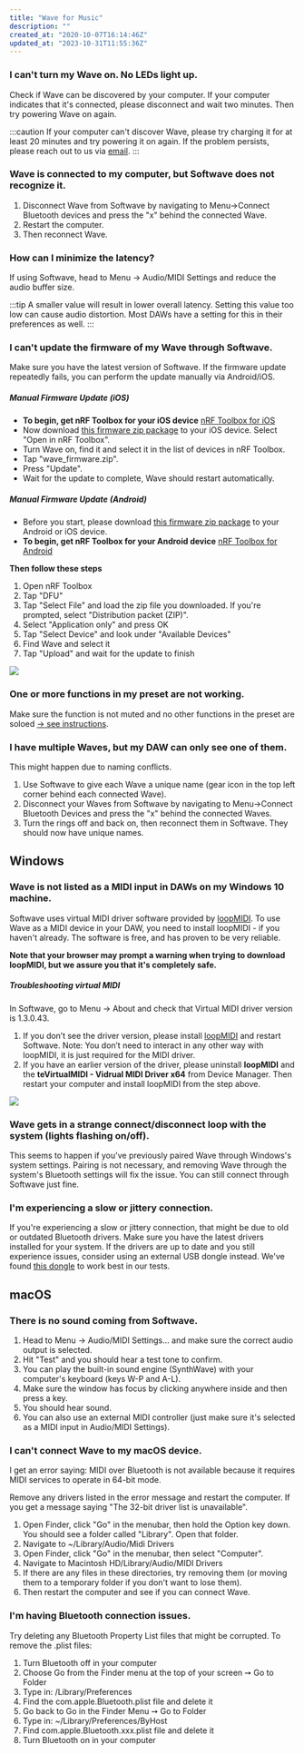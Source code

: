 ```yaml
---
title: "Wave for Music"
description: ""
created_at: "2020-10-07T16:14:46Z"
updated_at: "2023-10-31T11:55:36Z"
---
```


### I can't turn my Wave on. No LEDs light up.

Check if Wave can be discovered by your computer. If your computer indicates that it's connected, please disconnect and wait two minutes. Then try powering Wave on again.

:::caution
If your computer can't discover Wave, please try charging it for at least 20 minutes and try powering it on again. If the problem persists, please reach out to us via [email](mailto:wave@genkiinstruments.com).
:::

### Wave is connected to my computer, but Softwave does not recognize it.

1. Disconnect Wave from Softwave by navigating to Menu-&gt;Connect Bluetooth devices and press the "x" behind the connected Wave.
2. Restart the computer.
3. Then reconnect Wave.

### How can I minimize the latency?

If using Softwave, head to Menu → Audio/MIDI Settings and reduce the audio buffer size.

:::tip
A smaller value will result in lower overall latency.
Setting this value too low can cause audio distortion.
Most DAWs have a setting for this in their preferences as well.
:::

### I can't update the firmware of my Wave through Softwave.

Make sure you have the latest version of Softwave. If the firmware update repeatedly fails, you can perform the update manually via Android/iOS.

##### Manual Firmware Update (iOS)

- **To begin, get nRF Toolbox for your iOS device**
  [nRF Toolbox for iOS](https://apps.apple.c/src/app/nrf-toolbox/id820906058)
- Now download [this firmware zip package](https://github.com/genkiinstruments/releases/releases/tag/wave_firmware) to your iOS device. Select "Open in nRF Toolbox".
- Turn Wave on, find it and select it in the list of devices in nRF Toolbox.
- Tap "wave_firmware.zip".
- Press "Update".
- Wait for the update to complete, Wave should restart automatically.

##### Manual Firmware Update (Android)

- Before you start, please download [this firmware zip package](https://github.com/genkiinstruments/releases/releases/tag/wave_firmware) to your Android or iOS device.
- **To begin, get nRF Toolbox for your Android device**
  [nRF Toolbox for Android](https://play.google.com/store/apps/details?id=no.nordicsemi.android.nrftoolbox&hl=en&gl=US)

**Then follow these steps**

1. Open nRF Toolbox
2. Tap "DFU"
3. Tap "Select File" and load the zip file you downloaded. If you're prompted, select "Distribution packet (ZIP)".
4. Select "Application only" and press OK
5. Tap "Select Device" and look under "Available Devices"
6. Find Wave and select it
7. Tap "Upload" and wait for the update to finish

![](../../../../assets/images/article_360014089577_image_0.jpg)

### One or more functions in my preset are not working.

Make sure the function is not muted and no other functions in the preset are soloed [-&gt; see instructions](/wave-for-music/functions/overview/).

### I have multiple Waves, but my DAW can only see one of them.

This might happen due to naming conflicts.

1. Use Softwave to give each Wave a unique name (gear icon in the top left corner behind each connected Wave).
2. Disconnect your Waves from Softwave by navigating to Menu-&gt;Connect Bluetooth Devices and press the "x" behind the connected Waves.
3. Turn the rings off and back on, then reconnect them in Softwave. They should now have unique names.

## Windows

### Wave is not listed as a MIDI input in DAWs on my Windows 10 machine.

Softwave uses virtual MIDI driver software provided by [loopMIDI](https://www.tobias-erichsen.de/software/loopmidi.html). To use Wave as a MIDI device in your DAW, you need to install loopMIDI - if you haven't already. The software is free, and has proven to be very reliable.

**Note that your browser may prompt a warning when trying to download loopMIDI, but we assure you that it's completely safe.**

##### Troubleshooting virtual MIDI

In Softwave, go to Menu → About and check that Virtual MIDI driver version is 1.3.0.43.

1. If you don’t see the driver version, please install [loopMIDI](https://www.tobias-erichsen.de/software/loopmidi.html) and restart Softwave. Note: You don’t need to interact in any other way with loopMIDI, it is just required for the MIDI driver.
2. If you have an earlier version of the driver, please uninstall **loopMIDI** and the **teVirtualMIDI - Vidrual MIDI Driver x64** from Device Manager. Then restart your computer and install loopMIDI from the step above.

![](../../../../assets/images/article_360014089577_image_1.jpg)

### Wave gets in a strange connect/disconnect loop with the system (lights flashing on/off).

This seems to happen if you've previously paired Wave through Windows's system settings. Pairing is not necessary, and removing Wave through the system's Bluetooth settings will fix the issue. You can still connect through Softwave just fine.

### I'm experiencing a slow or jittery connection.

If you're experiencing a slow or jittery connection, that might be due to old or outdated Bluetooth drivers. Make sure you have the latest drivers installed for your system. If the drivers are up to date and you still experience issues, consider using an external USB dongle instead. We've found [this dongle](https://www.iogear.com/product/GBU521/) to work best in our tests.

## macOS

### There is no sound coming from Softwave.

1. Head to Menu → Audio/MIDI Settings... and make sure the correct audio output is selected.
2. Hit "Test" and you should hear a test tone to confirm.
3. You can play the built-in sound engine (SynthWave) with your computer's keyboard (keys W-P and A-L).
4. Make sure the window has focus by clicking anywhere inside and then press a key.
5. You should hear sound.
6. You can also use an external MIDI controller (just make sure it's selected as a MIDI input in Audio/MIDI Settings).

### I can't connect Wave to my macOS device.

I get an error saying: MIDI over Bluetooth is not available because it requires MIDI services to operate in 64-bit mode.

Remove any drivers listed in the error message and restart the computer. If you get a message saying "The 32-bit driver list is unavailable".

1. Open Finder, click "Go" in the menubar, then hold the Option key down. You should see a folder called "Library". Open that folder.
2. Navigate to ~/Library/Audio/Midi Drivers
3. Open Finder, click "Go" in the menubar, then select "Computer".
4. Navigate to Macintosh HD/Library/Audio/MIDI Drivers
5. If there are any files in these directories, try removing them (or moving them to a temporary folder if you don't want to lose them).
6. Then restart the computer and see if you can connect Wave.

### I'm having Bluetooth connection issues.

Try deleting any Bluetooth Property List files that might be corrupted. To remove the .plist files:

1. Turn Bluetooth off in your computer
2. Choose Go from the Finder menu at the top of your screen ➙ Go to Folder
3. Type in: /Library/Preferences
4. Find the com.apple.Bluetooth.plist file and delete it
5. Go back to Go in the Finder Menu ➙ Go to Folder
6. Type in: ~/Library/Preferences/ByHost
7. Find com.apple.Bluetooth.xxx.plist file and delete it
8. Turn Bluetooth on in your computer
